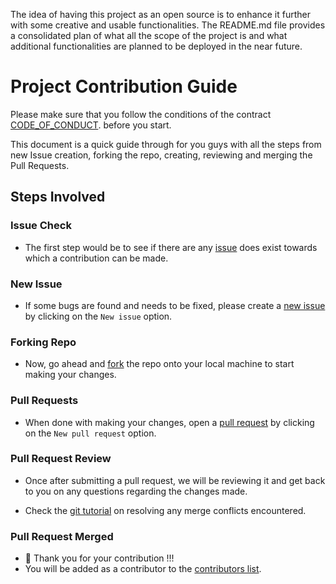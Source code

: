The idea of having this project as an open source is to enhance it further with some creative and usable functionalities. The README.md file provides a consolidated plan of what all the scope of the project is and what additional functionalities are planned to be deployed in the near future.

# Project Contribution Guide

Please make sure that you follow the conditions of the contract [CODE_OF_CONDUCT](https://github.com/Swarangigaurkar/Group30_Hw2_3_4_5/blob/main/CODE_OF_CONDUCT.md). before you start.

This document is a quick guide through for you guys with all the steps from  new Issue creation, forking the repo, creating, reviewing and merging the Pull Requests.

## Steps Involved

### Issue Check
- The first step would be to see if there are any [issue](https://github.com/Swarangigaurkar/Group30_Hw2_3_4_5/issues) does exist towards which a contribution can be made.

### New Issue
- If some bugs are found and needs to be fixed, please create a [new issue](https://github.com/Swarangigaurkar/Group30_Hw2_3_4_5/issues) by clicking on the `New issue` option.

### Forking  Repo
- Now, go ahead and [fork](https://docs.github.com/en/get-started/quickstart/fork-a-repo#fork-an-example-repository) the repo onto your local machine to start making your changes.

### Pull Requests
- When done with making your changes, open a [pull request](https://github.com/Swarangigaurkar/Group30_Hw2_3_4_5/pulls) by clicking on the `New pull request` option.

### Pull Request Review
- Once after submitting a pull request, we will be reviewing it and get back to you on any questions regarding the changes made.

- Check the [git tutorial](https://lab.github.com/githubtraining/managing-merge-conflicts) on resolving any merge conflicts encountered.

### Pull Request Merged
- 🎉 Thank you for your contribution !!!
- You will be added as a contributor to the [contributors list](https://github.com/Swarangigaurkar/Group30_Hw2_3_4_5/graphs/contributors).
